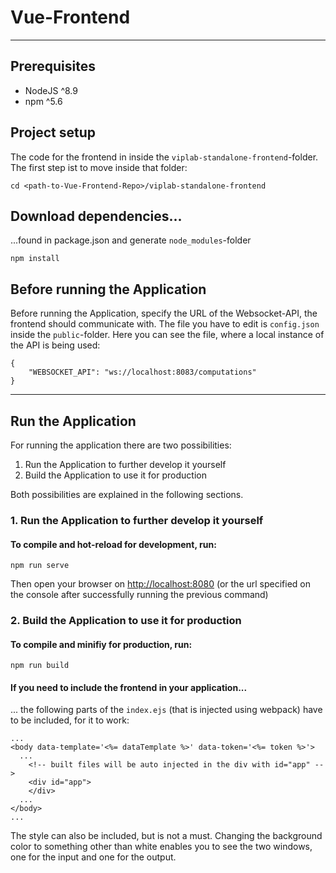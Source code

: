 # Vue-Frontend

---

## Prerequisites

- NodeJS ^8.9
- npm ^5.6

## Project setup

The code for the frontend in inside the `viplab-standalone-frontend`-folder. 
The first step ist to move inside that folder:
```
cd <path-to-Vue-Frontend-Repo>/viplab-standalone-frontend
```

## Download dependencies... 

...found in package.json and generate `node_modules`-folder

```
npm install
```

## Before running the Application

Before running the Application, specify the URL of the Websocket-API, the frontend should communicate with. 
The file you have to edit is `config.json` inside the `public`-folder. 
Here you can see the file, where a local instance of the API is being used: 
```
{
    "WEBSOCKET_API": "ws://localhost:8083/computations"
}
```

---

## Run the Application 

For running the application there are two possibilities: 

1. Run the Application to further develop it yourself
2. Build the Application to use it for production

Both possibilities are explained in the following sections.

### 1. Run the Application to further develop it yourself

#### To compile and hot-reload for development, run: 

```
npm run serve
```
Then open your browser on <http://localhost:8080>
(or the url specified on the console after successfully running the previous command)

### 2. Build the Application to use it for production

#### To compile and minifiy for production, run: 

```
npm run build
```

#### If you need to include the frontend in your application...

... the following parts of the `index.ejs` (that is injected using webpack) have to be included, for it to work: 

```
...
<body data-template='<%= dataTemplate %>' data-token='<%= token %>'>
  ...
    <!-- built files will be auto injected in the div with id="app" -->
    <div id="app">
    </div>
  ...
</body>
...
```
The style can also be included, but is not a must. 
Changing the background color to something other than white enables you to see the two windows, one for the input and one for the output.
